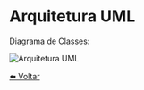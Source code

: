 # Arquitetura UML 
Diagrama de Classes:

![Arquitetura UML](../../Documentos/Imagens/Arquitetura-UML.jpg "Arquitetura UML")

[⬅️ Voltar](https://github.com/hrszanini/bertoti/tree/main/Padr%C3%B5es%20de%20Pojetos)
